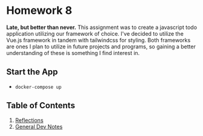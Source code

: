 # Homework 8

**Late, but better than never.**
This assignment was to create a javascript todo application utilizing our framework of choice. I've decided to utilize the Vue.js framework in tandem with tailwindcss for styling. Both frameworks are ones I plan to utilize in future projects and programs, so gaining a better understanding of these is something I find interest in.

## Start the App

- `docker-compose up`

## Table of Contents

1. [Reflections](./Reflections.md)
2. [General Dev Notes](./notes.md)
